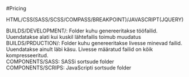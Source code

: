 #Pricing

HTML/CSS(SASS/SCSS/COMPASS/BREAKPOINT)/JAVASCRIPT(JQUERY)

BUILDS/DEVELOPMENT/: Folder kuhu genereeritakse tööfailid. Uuendatakse alati kui kuskil lähtefailis toimub muudatus <br> 
BUILDS/PRDUCTION/: Folder kuhu genereeritakse livesse minevad failid. Uuendatakse ainult läbi käsu. Livesse määratud failid on kõik kompresseeritud. <br>
COMPONENTS/SASS: SASSi sortsude folder <br>
COMPONENTS/SCRIPS: JavaScripti sortsude folder <br>
